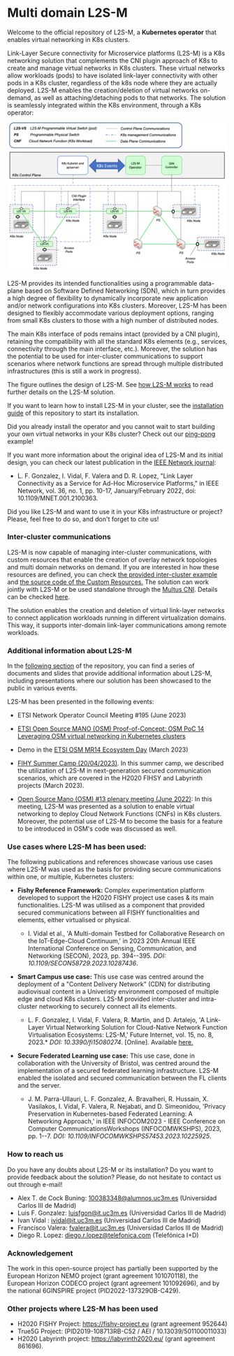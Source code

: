 # Multi domain L2S-M 
Welcome to the official repository of L2S-M, a **Kubernetes operator** that enables virtual networking in K8s clusters.

Link-Layer Secure connectivity for Microservice platforms (L2S-M) is a K8s networking solution that complements the CNI plugin approach of K8s to create and manage virtual networks in K8s clusters. These virtual networks allow workloads (pods) to have isolated link-layer connectivity with other pods in a K8s cluster, regardless of the k8s node where they are actually deployed. L2S-M enables the creation/deletion of virtual networks on-demand, as well as attaching/detaching pods to that networks. The solution is seamlessly integrated within the K8s environment, through a K8s operator:

![alt text](./L2S-M%20core/assets/v1_architecture.png?raw=true)

L2S-M provides its intended functionalities using a programmable data-plane based on Software Defined Networking (SDN), which in turn provides a high degree of flexibility to dynamically incorporate new application and/or network configurations into K8s clusters. Moreover, L2S-M has been designed to flexibly accommodate various deployment options, ranging from small K8s clusters to those with a high number of distributed nodes. 

The main K8s interface of pods remains intact (provided by a CNI plugin), retaining the compatibility with all the standard K8s elements (e.g., services, connectivity through the main interface, etc.). Moreover, the solution has the potential to be used for inter-cluster communications to support scenarios where network functions are spread through multiple distributed infrastructures (this is still a work in progress).  

The figure outlines the design of L2S-M. See [how L2S-M works](./L2S-M%20core/L2S-M/additional-info/) to read further details on the L2S-M solution.

If you want to learn how to install L2S-M in your cluster, see the [installation guide](./L2S-M%20core/deployments) of this repository to start its installation.

Did you already install the operator and  you cannot wait to start building your own virtual networks in your K8s cluster? Check out our [ping-pong](./L2S-M%20core/examples/ping-pong) example!

If you want more information about the original idea of L2S-M and its initial design, you can check our latest publication in the [IEEE Network journal](https://ieeexplore.ieee.org/document/9740640):

- L. F. Gonzalez, I. Vidal, F. Valera and D. R. Lopez, "Link Layer Connectivity as a Service for Ad-Hoc Microservice Platforms," in IEEE Network, vol. 36, no. 1, pp. 10-17, January/February 2022, doi: 10.1109/MNET.001.2100363.

Did you like L2S-M and want to use it in your K8s infrastructure or project? Please, feel free to do so, and don't forget to cite us! 


### Inter-cluster communications
L2S-M is now capable of managing inter-cluster communications, with custom resources that enable the creation of overlay network topologies and multi domain networks on demand. If you are interested in how these resources are defined, you can check [the provided inter-cluster example](./L2S-M%20core/examples/inter-cluster/) and [the source code of the Custom Resources.](./l2sm-api-resources)
The solution can work jointly with L2S-M or be used standalone through the [Multus CNI](https://github.com/k8snetworkplumbingwg/multus-cni). Details can be checked [here](https://github.com/Networks-it-uc3m/snd-based-inter-cluster-communications/blob/main/README.md).

The solution enables the creation and deletion of virtual link-layer networks to connect application workloads running in different virtualization domains. This way, it supports inter-domain link-layer communications among remote workloads.

### Additional information about L2S-M
In the [following section](./additional-info) of the repository, you can find a series of documents and slides that provide additional information about L2S-M, including presentations where our solution has been showcased to the public in various events.

L2S-M has been presented in the following events:

* ETSI Network Operator Council Meeting #195 (June 2023)

* [ETSI Open Source MANO (OSM) Proof-of-Concept: OSM PoC 14 Leveraging OSM virtual networking in Kubernetes clusters](https://osm.etsi.org/wikipub/index.php/OSM_PoC_14_Leveraging_OSM_virtual_networking_in_Kubernetes_clusters)

* Demo in the [ETSI OSM MR14 Ecosystem Day](https://osm.etsi.org/wikipub/index.php/OSM-MR14_Ecosystem_Day) (March 2023)

* [FIHY Summer Camp (20/04/2023)](https://drcn2023.upc.edu/FISHYSummerCamp.html). In this summer camp, we described the utilization of L2S-M in next-generation secured communication scenarios, which are covered in the H2020 FIHSY and Labyrinth projects (March 2023).

* [Open Source Mano (OSM) #13 plenary meeting (June 2022)](https://github.com/Networks-it-uc3m/L2S-M/blob/main/additional%20info/OSM%2313%20Plenary%20Meeting.pdf): In this meeting, L2S-M was presented as a solution to enable virtual networking to deploy Cloud Network Functions (CNFs) in K8s clusters. Moreover, the potential use of L2S-M to become the basis for a feature to be introduced in OSM's code was discussed as well.

### Use cases where L2S-M has been used:
The following publications and references showcase various use cases where L2S-M was used as the basis for providing secure communications within one, or multiple, Kubernetes clusters:

* **Fishy Reference Framework:** Complex experimentation platform developed to support the H2020 FISHY project use cases & its main functionalities. L2S-M was utilised as a component that provided secured communications between all FISHY functionalities and elements, either virtualised or physical. 
    - I. Vidal et al., 'A Multi-domain Testbed for Collaborative Research on the IoT-Edge-Cloud Continuum,' in 2023 20th Annual IEEE International Conference on Sensing, Communication, and Networking (SECON), 2023, pp. 394--395. *DOI: 10.1109/SECON58729.2023.10287436*.

* **Smart Campus use case:** This use case was centred around the deployment of a "Content Delivery Network" (CDN) for distributing audiovisual content in a Univeristy environment composed of multiple edge and cloud K8s clusters. L2S-M provided inter-cluster and intra-cluster networking to securely connect all its elements.
    - L. F. Gonzalez, I. Vidal, F. Valera, R. Martin, and D. Artalejo, 'A Link-Layer Virtual Networking Solution for Cloud-Native Network Function Virtualisation Ecosystems: L2S-M,' Future Internet, vol. 15, no. 8, 2023.* *DOI: 10.3390/fi15080274*. [Online]. Available [here.](https://www.mdpi.com/1999-5903/15/8/274)

* **Secure Federated Learning use case:** This use case, done in collaboration with the University of Bristol, was centred around the implementation of a secured federated learning infrastructure. L2S-M enabled the isolated and secured communication between the FL clients and the server.
    - J. M. Parra-Ullauri, L. F. Gonzalez, A. Bravalheri, R. Hussain, X. Vasilakos, I. Vidal, F. Valera, R. Nejabati, and D. Simeonidou, 'Privacy Preservation in Kubernetes-based Federated Learning: A Networking Approach,' in IEEE INFOCOM2023 - IEEE Conference on Computer CommunicationsWorkshops (INFOCOMWKSHPS), 2023, pp. 1--7. *DOI: 10.1109/INFOCOMWKSHPS57453.2023.10225925*.

### How to reach us

Do you have any doubts about L2S-M or its installation? Do you want to provide feedback about the solution? Please, do not hesitate to contact us out through e-mail!

- Alex T. de Cock Buning: 100383348@alumnos.uc3m.es (Universidad Carlos III de Madrid)
- Luis F. Gonzalez: luisfgon@it.uc3m.es (Universidad Carlos III de Madrid)
- Ivan Vidal : ividal@it.uc3m.es (Universidad Carlos III de Madrid)
- Francisco Valera: fvalera@it.uc3m.es (Universidad Carlos III de Madrid)
- Diego R. Lopez: diego.r.lopez@telefonica.com (Telefónica I+D)


### Acknowledgement
The work in this open-source project has partially been supported by the European Horizon NEMO project (grant agreement 101070118), the European Horizon CODECO project (grant agreement 101092696), and by the national 6GINSPIRE project (PID2022-137329OB-C429). 

### Other projects where L2S-M has been used
- H2020 FISHY Project: https://fishy-project.eu (grant agreement 952644) 
- True5G Project: (PID2019-108713RB-C52 / AEI / 10.13039/501100011033)
- H2020 Labyrinth project: https://labyrinth2020.eu/ (grant agreement 861696).
